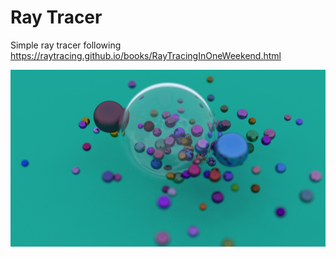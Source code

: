 # Ray Tracer
Simple ray tracer following https://raytracing.github.io/books/RayTracingInOneWeekend.html

![ray traced images](./final_image.jpg)
